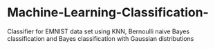 # Machine-Learning-Classification-
Classifier for EMNIST data set using KNN,  Bernoulli naive Bayes classification and Bayes classification with Gaussian distributions
